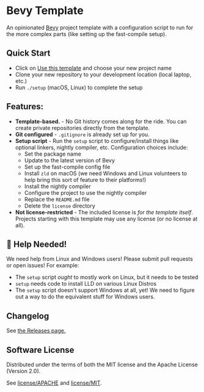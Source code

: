 # Bevy Template

An opinionated [Bevy] project template with a configuration script to run for the more complex parts (like setting up the fast-compile setup).

## Quick Start

- Click on [Use this template] and choose your new project name
- Clone your new repository to your development location (local laptop, etc.)
- Run `./setup` (macOS, Linux) to complete the setup

## Features:
- **Template-based.** - No Git history comes along for the ride. You can create private repositories directly from the template.
- **Git configured** - `.gitignore` is already set up for you.
- **Setup script** - Run the `setup` script to configure/install things like optional linkers, nightly compiler, etc.  Configuration choices include:
  - Set the package name
  - Update to the latest version of Bevy
  - Set up the fast-compile config file
  - Install `zld` on macOS (we need Windows and Linux volunteers to help bring this sort of feature to their platforms!)
  - Install the nightly compiler
  - Configure the project to use the nightly compiler
  - Replace the `README.md` file
  - Delete the `license` directory
- **Not license-restricted** - The included license is _for the template itself_.  Projects starting with this template may use any license (or no license at all).

[Bevy]: https://github.com/bevyengine/bevy
[Use this template]: https://github.com/CleanCut/bevy_template/generate

## :sparkling_heart: Help Needed!
We need help from Linux and Windows users!  Please submit pull requests or open issues! For example:
- The `setup` script _ought_ to mostly work on Linux, but it needs to be tested
- `setup` needs code to install LLD on various Linux Distros
- The `setup` script doesn't support Windows at all, yet! We need to figure out a way to do the equivalent stuff for Windows users.

## Changelog

See [the Releases page.](https://github.com/CleanCut/bevy_template/releases)

## Software License

Distributed under the terms of both the MIT license and the Apache License (Version 2.0).

See [license/APACHE](license/APACHE) and [license/MIT](license/MIT).
